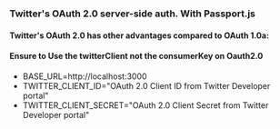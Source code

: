 ### Twitter's OAuth 2.0 server-side auth. With Passport.js

#### Twitter's OAuth 2.0 has other advantages compared to OAuth 1.0a:

#### Ensure to Use the twitterClient not the consumerKey on Oauth2.0
 - BASE_URL=http://localhost:3000
 - TWITTER_CLIENT_ID="OAuth 2.0 Client ID from Twitter Developer portal"
 - TWITTER_CLIENT_SECRET="OAuth 2.0 Client Secret from Twitter Developer portal"
